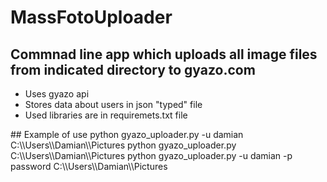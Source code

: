 # MassFotoUploader
## Commnad line app which uploads all image files from indicated directory to gyazo.com
<ul>
	<li> Uses gyazo api</li>
	<li> Stores data about users in json "typed" file </li>
	<li> Used libraries are in requiremets.txt file </li>
</ul>
## Example of use
python gyazo_uploader.py -u damian C:\\Users\\Damian\\Pictures
python gyazo_uploader.py C:\\Users\\Damian\\Pictures
python gyazo_uploader.py -u damian -p password C:\\Users\\Damian\\Pictures